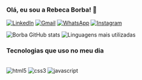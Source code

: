 ### Olá, eu sou a Rebeca Borba! 👋

[![LinkedIn](https://img.shields.io/badge/LinkedIn-0077B5?style=for-the-badge&logo=linkedin&logoColor=white)](https://www.linkedin.com/in/rebeca-borba)
[![Gmail](https://img.shields.io/badge/Gmail-D14836?style=for-the-badge&logo=gmail&logoColor=white)](mailto:rebecaborba15@gmail.com)
[![WhatsApp](https://img.shields.io/badge/WhatsApp-25D366?style=for-the-badge&logo=whatsapp&logoColor=white)](https://wa.me/5531993543339)
[![Instagram](https://img.shields.io/badge/Instagram-E4405F?style=for-the-badge&logo=instagram&logoColor=white)](https://www.instagram.com/rebecaborba_)


![Borba GitHub stats](https://github-readme-stats.vercel.app/api?username=rebecaborba&show_icons=true&theme=radical)
![Linguagens mais utilizadas](https://github-readme-stats.vercel.app/api/top-langs/?username=rebecaborba&layout=compact)

### Tecnologias que uso no meu dia

<div style="display: inline_block"><br/>
    <img aling="center" alt="html5" src="https://img.shields.io/badge/HTML5-E34F26?style=for-the-badge&logo=html5&logoColor=white">
    <img aling="center" alt="css3" src="https://img.shields.io/badge/CSS3-1572B6?style=for-the-badge&logo=css3&logoColor=white">
    <img aling="center" alt="javascript" src="https://img.shields.io/badge/JavaScript-323330?style=for-the-badge&logo=javascript&logoColor=F7DF1E">

</div>
